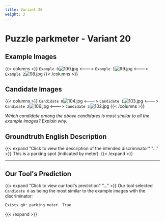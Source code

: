 ```yaml
---
title: Variant 20
weight: 3
---
```


# Puzzle parkmeter - Variant 20

## Example Images
{{< columns >}}
`Example 0`![100.jpg](/natscene_data/images/100.jpg)
<--->
`Example 1`![99.jpg](/natscene_data/images/99.jpg)
<--->
`Example 2`![98.jpg](/natscene_data/images/98.jpg)
{{< /columns >}}

## Candidate Images
{{< columns >}}
`Candidate 0`![104.jpg](/natscene_data/images/104.jpg)
<--->
`Candidate 1`![103.jpg](/natscene_data/images/103.jpg)
<--->
`Candidate 2`![106.jpg](/natscene_data/images/106.jpg)
<--->
`Candidate 3`![102.jpg](/natscene_data/images/102.jpg)
{{< /columns >}}

*Which candidate among the above candidates is most similar to all the example images? Explain why.*

## Groundtruth English Description

{{< expand "Click to view the description of the intended discriminator" "..." >}}
This is a parking spot (indicated by meter).
{{< /expand >}}

---



## Our Tool's Prediction

{{< expand "Click to view our tool's prediction" "..." >}}
Our tool selected `Candidate 0` as being the most similar to the example images with the discriminator:
```plaintext
Exists q0: parking meter. True
```
{{< /expand >}}
